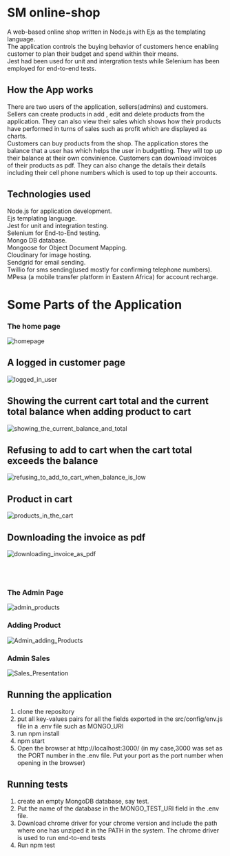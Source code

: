 

# SM online-shop
 A web-based online shop written in Node.js with Ejs as the templating language. <br/>The application controls  the buying behavior of customers hence enabling customer to plan their budget and spend within their means. <br/>
 Jest had been used for unit and intergration tests while  Selenium has been employed for end-to-end tests.
 
 ## How the App works
 There are two  users of the application, sellers(admins) and customers.<br/>
 Sellers can create products in add , edit and delete products from the application. They can also view their sales which shows how their products have performed in turns of sales such as profit which are  displayed as charts.
 <br/>
Customers can buy products from the shop. The application stores the  balance that a user has which helps the  user in budgetting. They will top up their balance at their own convinience. Customers can download invoices of their products as pdf. They can also change the details their details including  their cell phone numbers which is used to top up their accounts.

## Technologies used
 Node.js for application development.<br/>
 Ejs templating language.<br/>
Jest for unit and integration testing.<br/>
Selenium for End-to-End testing.<br/>
Mongo DB database.<br/>
Mongoose for Object Document Mapping.<br/>
Cloudinary for image hosting.<br/>
Sendgrid for email sending.<br/>
Twillio for sms sending(used mostly for confirming telephone numbers).
MPesa (a mobile transfer platform in Eastern Africa) for account recharge.


# Some Parts of the Application
### The home page
![homepage](https://user-images.githubusercontent.com/55924723/183141348-122d37ef-6677-46b6-ac88-b00371a1d7b0.png)

## A logged in customer page
![logged_in_user](https://user-images.githubusercontent.com/55924723/183141444-2366985b-44f4-4442-9c72-72e9732c5816.png)


## Showing the current cart total and the current total balance when adding product to cart
![showing_the_current_balance_and_total](https://user-images.githubusercontent.com/55924723/183141728-4030ab0d-4313-43b0-b425-2641d40b3661.png)

## Refusing to add to cart when the cart total exceeds the balance
![refusing_to_add_to_cart_when_balance_is_low](https://user-images.githubusercontent.com/55924723/183141658-3275b269-d7df-40e6-b66f-9491c766510b.png)

## Product in cart
![products_in_the_cart](https://user-images.githubusercontent.com/55924723/183141778-f2b81e3e-b2fe-495f-b7a4-23244497e020.png)

## Downloading the invoice as pdf
![downloading_invoice_as_pdf](https://user-images.githubusercontent.com/55924723/183141858-5cf27a98-af14-4e30-8fac-9c3d1540a6b9.png)




<br/> <br/>
###  The Admin Page
![admin_products](https://user-images.githubusercontent.com/55924723/183142531-bb1170ec-3651-40d4-aa04-0abd3165022c.png)

### Adding Product
![Admin_adding_Products](https://user-images.githubusercontent.com/55924723/183142611-7af4f0ce-6a82-4441-beb6-69381be80481.png)

### Admin Sales
![Sales_Presentation](https://user-images.githubusercontent.com/55924723/183475626-5847f37a-519a-4a55-9935-7deb1160ab7a.png)

 
 ## Running the  application
 1) clone the repository 
 2) put  all key-values pairs for all the fields exported in the src/config/env.js file  in a .env file such as MONGO_URI
 3) run npm install
 4) npm start
 3) Open the browser at http://localhost:3000/ (in my case,3000 was set as the PORT number in the .env file. 
   Put your port as the port number when opening in the browser)
 
 
  ## Running tests
 1) create an empty MongoDB database, say test.
 2) Put the name of the database in the MONGO_TEST_URI field in the .env file.
 3) Download chrome driver for your chrome version and include the path 
    where one has unziped it in the PATH in the system. The chrome driver is used to run end-to-end tests
 4) Run npm test 
 


